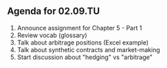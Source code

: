 ## Agenda for 02.09.TU

1. Announce assignment for Chapter 5 - Part 1
2. Review vocab (glossary)
3. Talk about arbitrage positions (Excel example)
4. Talk about synthetic contracts and market-making
5. Start discussion about "hedging" vs "arbitrage"


